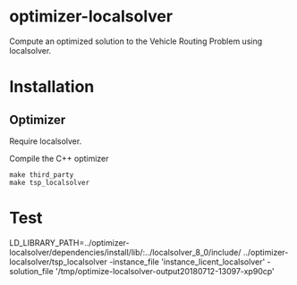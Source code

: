 optimizer-localsolver
===================

Compute an optimized solution to the Vehicle Routing Problem using localsolver.

Installation
============

## Optimizer

Require localsolver.

Compile the C++ optimizer

    make third_party
    make tsp_localsolver

Test
====

LD_LIBRARY_PATH=../optimizer-localsolver/dependencies/install/lib/:../localsolver_8_0/include/ ../optimizer-localsolver/tsp_localsolver  -instance_file 'instance_licent_localsolver' -solution_file '/tmp/optimize-localsolver-output20180712-13097-xp90cp'
